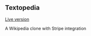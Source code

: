 ## Textopedia

[Live version](https://textopedia.herokuapp.com/)

A Wikipedia clone with Stripe integration